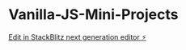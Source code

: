 # Vanilla-JS-Mini-Projects

[Edit in StackBlitz next generation editor ⚡️](https://stackblitz.com/~/github.com/Imthiyaz-Shaik/Vanilla-JS-Mini-Projects)